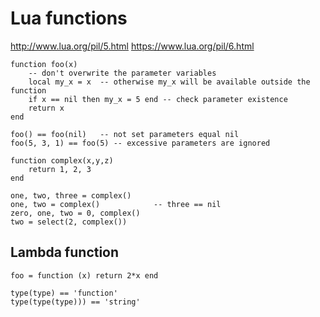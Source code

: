 # Lua functions
http://www.lua.org/pil/5.html
https://www.lua.org/pil/6.html

    function foo(x) 
        -- don't overwrite the parameter variables
        local my_x = x  -- otherwise my_x will be available outside the function
        if x == nil then my_x = 5 end -- check parameter existence
        return x
    end

    foo() == foo(nil)   -- not set parameters equal nil
    foo(5, 3, 1) == foo(5) -- excessive parameters are ignored

    function complex(x,y,z)
        return 1, 2, 3
    end

    one, two, three = complex()
    one, two = complex()            -- three == nil
    zero, one, two = 0, complex()
    two = select(2, complex())


## Lambda function
    foo = function (x) return 2*x end

    type(type) == 'function'
    type(type(type))) == 'string'

